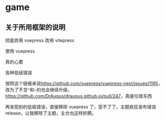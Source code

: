 # game

## 关于所用框架的说明

彻底弃用 vuepress 改用 vitepress

使用 vuepress

真的心累

各种低级错误

按照这个链接来说<https://github.com/vuepress/vuepress-next/issues/1195>，改为了不含`^`和`~`的也会继续升级，<https://github.com/DrAugus/draugus.github.io/pull/247>，真是垃圾东西

再发现别的低级错误，直接移除 vuepress 了，受不了了。主题疯狂发布错误 release，让我移除了主题，主仓也这样折腾。
